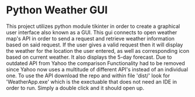 # Python Weather GUI

This project utilizes python module tikinter in order to create a graphical user interface also known as a GUI.
This gui connects to open weather map's API in order to send a request and retrieve weather information based on said request.
If the user gives a valid request then it will display the weather for the location the user entered,
as well as corresponding icon based on current weather. It also displays the 5-day forecast. Due to outdated API from Yahoo the comparison
Functionality had to be removed since Yahoo now uses a multitude of different API's instead of an individual one.
To use the API download the repo and within file 'dist/' look for 'WeatherApp.exe' which is the exectuable that does not need an IDE in order to run.
Simply a double click and it should open up.
